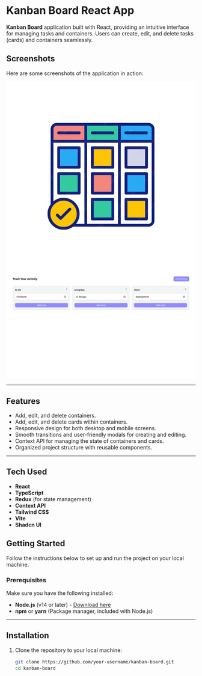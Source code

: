 # Kanban Board React App

**Kanban Board** application built with React, providing an intuitive interface for managing tasks and containers. Users can create, edit, and delete tasks (cards) and containers seamlessly.

## Screenshots

Here are some screenshots of the application in action:

![Kanban Board Overview](./src/assets/kanban.png)
![Kanban Board Details](./docs/Screenshot%20from%202025-05-19%2023-50-41.png)

---

## Features

- Add, edit, and delete containers.
- Add, edit, and delete cards within containers.
- Responsive design for both desktop and mobile screens.
- Smooth transitions and user-friendly modals for creating and editing.
- Context API for managing the state of containers and cards.
- Organized project structure with reusable components.

---

## Tech Used

- **React**
- **TypeScript**
- **Redux** (for state management)
- **Context API**
- **Tailwind CSS**
- **Vite**
- **Shadcn UI**

## Getting Started

Follow the instructions below to set up and run the project on your local machine.

### Prerequisites

Make sure you have the following installed:

- **Node.js** (v14 or later) - [Download here](https://nodejs.org/)
- **npm** or **yarn** (Package manager, included with Node.js)

---

## Installation

1. Clone the repository to your local machine:

   ```bash
   git clone https://github.com/your-username/kanban-board.git
   cd kanban-board
   ```
